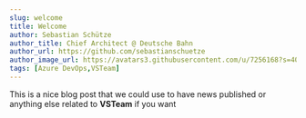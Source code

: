 ```yaml
---
slug: welcome
title: Welcome
author: Sebastian Schütze
author_title: Chief Architect @ Deutsche Bahn
author_url: https://github.com/sebastianschuetze
author_image_url: https://avatars3.githubusercontent.com/u/7256168?s=400&v=4
tags: [Azure DevOps,VSTeam]
---
```


This is a nice blog post that we could use to have news published or anything else related to **VSTeam** if you want
